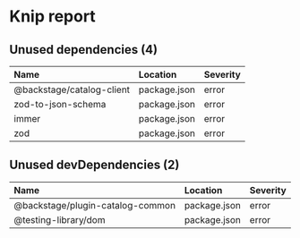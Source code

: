 # Knip report

## Unused dependencies (4)

| Name                      | Location     | Severity |
| :------------------------ | :----------- | :------- |
| @backstage/catalog-client | package.json | error    |
| zod-to-json-schema        | package.json | error    |
| immer                     | package.json | error    |
| zod                       | package.json | error    |

## Unused devDependencies (2)

| Name                             | Location     | Severity |
| :------------------------------- | :----------- | :------- |
| @backstage/plugin-catalog-common | package.json | error    |
| @testing-library/dom             | package.json | error    |

